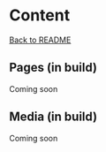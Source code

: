 # Content

[Back to README](https://github.com/dominicfallows/FP-Static-Site-Generator-with-CMS-Server/)

## <a name="pages"></a>Pages (in build)
Coming soon

## <a name="media"></a>Media (in build)
Coming soon